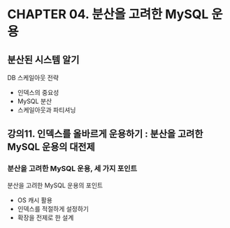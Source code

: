 # CHAPTER 04. 분산을 고려한 MySQL 운용

## 분산된 시스템 알기
DB 스케일아웃 전략
- 인덱스의 중요성
- MySQL 분산
- 스케일아웃과 파티셔닝

## 강의11. 인덱스를 올바르게 운용하기 : 분산을 고려한 MySQL 운용의 대전제
### 분산을 고려한 MySQL 운용, 세 가지 포인트
분산을 고려한 MySQL 운용의 포인트
- OS 캐시 활용
- 인덱스를 적절하게 설정하기
- 확장을 전제로 한 설계

